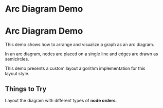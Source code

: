 <!--
 //////////////////////////////////////////////////////////////////////////////
 // @license
 // This file is part of yFiles for HTML 2.6.
 // Use is subject to license terms.
 //
 // Copyright (c) 2000-2023 by yWorks GmbH, Vor dem Kreuzberg 28,
 // 72070 Tuebingen, Germany. All rights reserved.
 //
 //////////////////////////////////////////////////////////////////////////////
-->
# Arc Diagram Demo

# Arc Diagram Demo

This demo shows how to arrange and visualize a graph as an arc diagram.

In an arc diagram, nodes are placed on a single line and edges are drawn as semicircles.

This demo presents a custom layout algorithm implementation for this layout style.

## Things to Try

Layout the diagram with different types of **node orders**.
